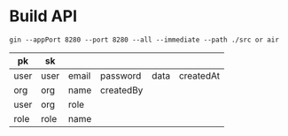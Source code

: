 # Build API

```
gin --appPort 8280 --port 8280 --all --immediate --path ./src or air
```

| pk   | sk   |       |           |      |           |
| ---- | ---- | ----- | --------- | ---- | --------- |
| user | user | email | password  | data | createdAt |
| org  | org  | name  | createdBy |      |           |
| user | org  | role  |           |      |           |
| role | role | name  |           |      |           |
